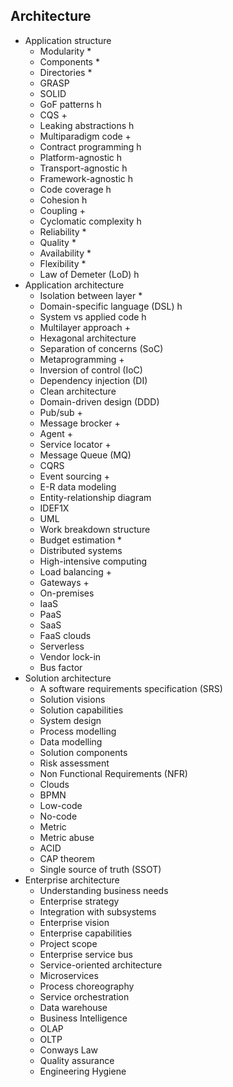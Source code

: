 ## Architecture

- Application structure
  - Modularity *
  - Components *
  - Directories *
  - GRASP
  - SOLID
  - GoF patterns h
  - CQS +
  - Leaking abstractions h
  - Multiparadigm code +
  - Contract programming h
  - Platform-agnostic h
  - Transport-agnostic h
  - Framework-agnostic h
  - Code coverage h
  - Cohesion h
  - Coupling +
  - Cyclomatic complexity h
  - Reliability *
  - Quality *
  - Availability *
  - Flexibility *
  - Law of Demeter (LoD) h
- Application architecture
  - Isolation between layer *
  - Domain-specific language (DSL) h
  - System vs applied code h
  - Multilayer approach +
  - Hexagonal architecture 
  - Separation of concerns (SoC)
  - Metaprogramming +
  - Inversion of control (IoC)
  - Dependency injection (DI)
  - Clean architecture
  - Domain-driven design (DDD)
  - Pub/sub +
  - Message brocker +
  - Agent +
  - Service locator +
  - Message Queue (MQ)
  - CQRS
  - Event sourcing +
  - E-R data modeling
  - Entity-relationship diagram
  - IDEF1X
  - UML
  - Work breakdown structure
  - Budget estimation *
  - Distributed systems
  - High-intensive computing
  - Load balancing +
  - Gateways +
  - On-premises
  - IaaS
  - PaaS
  - SaaS
  - FaaS clouds
  - Serverless
  - Vendor lock-in
  - Bus factor
- Solution architecture
  - A software requirements specification (SRS)
  - Solution visions
  - Solution capabilities
  - System design
  - Process modelling
  - Data modelling
  - Solution components
  - Risk assessment
  - Non Functional Requirements (NFR)
  - Clouds
  - BPMN
  - Low-code
  - No-code
  - Metric
  - Metric abuse
  - ACID
  - CAP theorem
  - Single source of truth (SSOT)
- Enterprise architecture
  - Understanding business needs
  - Enterprise strategy
  - Integration with subsystems
  - Enterprise vision
  - Enterprise capabilities
  - Project scope
  - Enterprise service bus
  - Service-oriented architecture
  - Microservices
  - Process choreography
  - Service orchestration
  - Data warehouse
  - Business Intelligence
  - OLAP
  - OLTP
  - Conways Law
  - Quality assurance
  - Engineering Hygiene
